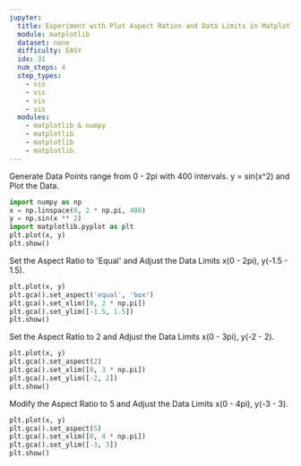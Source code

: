 ```yaml
---
jupyter:
  title: Experiment with Plot Aspect Ratios and Data Limits in Matplotlib
  module: matplotlib
  dataset: none
  difficulty: EASY
  idx: 31
  num_steps: 4
  step_types:
    - vis
    - vis
    - vis
    - vis
  modules: 
    - matplotlib & numpy
    - matplotlib
    - matplotlib
    - matplotlib
---
```


Generate Data Points range from 0 - 2pi with 400 intervals. y = sin(x^2) and Plot the Data.
```python
import numpy as np
x = np.linspace(0, 2 * np.pi, 400)
y = np.sin(x ** 2)
import matplotlib.pyplot as plt
plt.plot(x, y)
plt.show()
```

Set the Aspect Ratio to 'Equal' and Adjust the Data Limits x(0 - 2pi), y(-1.5 - 1.5).
```python
plt.plot(x, y)
plt.gca().set_aspect('equal', 'box')
plt.gca().set_xlim([0, 2 * np.pi])
plt.gca().set_ylim([-1.5, 1.5])
plt.show()
```

Set the Aspect Ratio to 2 and Adjust the Data Limits x(0 - 3pi), y(-2 - 2).
```python
plt.plot(x, y)
plt.gca().set_aspect(2)
plt.gca().set_xlim([0, 3 * np.pi])
plt.gca().set_ylim([-2, 2])
plt.show()
```

Modify the Aspect Ratio to 5 and Adjust the Data Limits x(0 - 4pi), y(-3 - 3).
```python
plt.plot(x, y)
plt.gca().set_aspect(5)
plt.gca().set_xlim([0, 4 * np.pi])
plt.gca().set_ylim([-3, 3])
plt.show()
```

